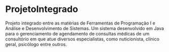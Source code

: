 # ProjetoIntegrado
Projeto integrado entre as matérias de Ferramentas de Programação I e Análise e Desenvolvimento de Sistemas. Um sistema desenvolvido em Java para o gerenciamento de agendamento de consultas médicas de um consultório em que atue diversos especialistas, como nuticionista, clínico geral, psicólogo entre outros.
